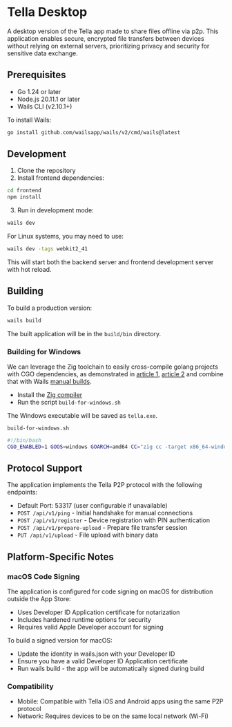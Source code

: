 # Tella Desktop

A desktop version of the Tella app made to share files offline via p2p. This application enables secure, encrypted file transfers between devices without relying on external servers, prioritizing privacy and security for sensitive data exchange.

## Prerequisites

- Go 1.24 or later
- Node.js 20.11.1 or later
- Wails CLI (v2.10.1+)

To install Wails:
```bash
go install github.com/wailsapp/wails/v2/cmd/wails@latest
```

## Development

1. Clone the repository
2. Install frontend dependencies:
```bash
cd frontend
npm install
```

3. Run in development mode:
```bash
wails dev
```

For Linux systems, you may need to use:

```bash
wails dev -tags webkit2_41
```

This will start both the backend server and frontend development server with hot reload.

## Building

To build a production version:

```bash
wails build
```

The built application will be in the `build/bin` directory.

### Building for Windows

We can leverage the Zig toolchain to easily cross-compile golang projects with CGO
dependencies, as demonstrated in [article 1](https://infinitedigits.co/tinker/go-and-zig/),
[article 2](https://archive.is/6zlX8) and combine that with Wails [manual
builds](https://wails.io/docs/guides/manual-builds/#manual-steps-3).

* Install the [Zig compiler](https://wiki.archlinux.org/title/Zig)
* Run the script `build-for-windows.sh`

The Windows executable will be saved as `tella.exe`.

`build-for-windows.sh`
```sh
#!/bin/bash
CGO_ENABLED=1 GOOS=windows GOARCH=amd64 CC="zig cc -target x86_64-windows" CXX="zig cc -target x86_64-windows" go build -tags desktop,production -ldflags "-w -s -H windowsgui" -o tella.exe
```

## Protocol Support

The application implements the Tella P2P protocol with the following endpoints:

- Default Port: 53317 (user configurable if unavailable)
- `POST /api/v1/ping` - Initial handshake for manual connections
- `POST /api/v1/register` - Device registration with PIN authentication
- `POST /api/v1/prepare-upload` - Prepare file transfer session
- `PUT /api/v1/upload` - File upload with binary data

## Platform-Specific Notes

### macOS Code Signing

The application is configured for code signing on macOS for distribution outside the App Store:

- Uses Developer ID Application certificate for notarization
- Includes hardened runtime options for security
- Requires valid Apple Developer account for signing

To build a signed version for macOS:

- Update the identity in wails.json with your Developer ID
- Ensure you have a valid Developer ID Application certificate
- Run wails build - the app will be automatically signed during build

### Compatibility

- Mobile: Compatible with Tella iOS and Android apps using the same P2P protocol
- Network: Requires devices to be on the same local network (Wi-Fi)
